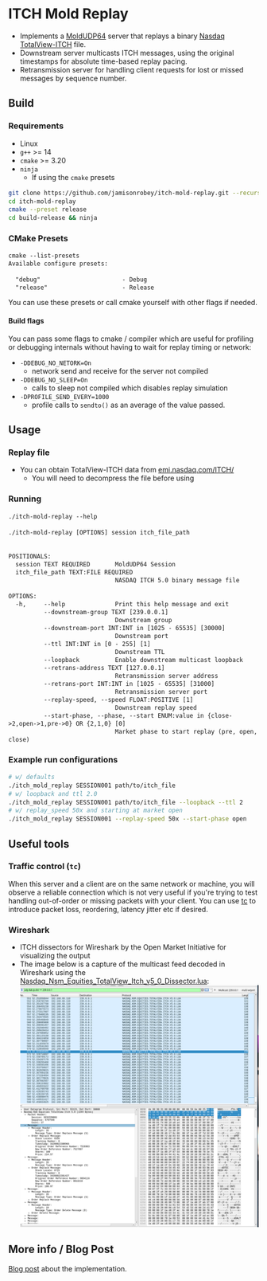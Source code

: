 # ITCH Mold Replay
- Implements a [MoldUDP64](https://www.nasdaqtrader.com/content/technicalsupport/specifications/dataproducts/moldudp64.pdf) server that replays a binary [Nasdaq TotalView-ITCH](https://www.nasdaqtrader.com/content/technicalsupport/specifications/dataproducts/NQTVITCHSpecification.pdf) file.
- Downstream server multicasts ITCH messages, using the original timestamps for absolute time-based replay pacing.
- Retransmission server for handling client requests for lost or missed messages by sequence number.

## Build
### Requirements
- Linux
- `g++` >= 14
- `cmake` >= 3.20
- `ninja` 
  - If using the `cmake` presets
```bash
git clone https://github.com/jamisonrobey/itch-mold-replay.git --recursive
cd itch-mold-replay
cmake --preset release
cd build-release && ninja
```
### CMake Presets
```
cmake --list-presets
Available configure presets:

  "debug"                       - Debug
  "release"                     - Release
```
You can use these presets or call cmake yourself with other flags if needed.

#### Build flags

You can pass some flags to cmake / compiler which are useful for profiling or debugging internals without having to wait for replay timing or network: 
  - `-DDEBUG_NO_NETORK=On` 
    - network send and receive for the server not compiled
  - `-DDEBUG_NO_SLEEP=On`
    - calls to sleep not compiled which disables replay simulation
  - `-DPROFILE_SEND_EVERY=1000`
    - profile calls to `sendto()` as an average of the value passed.
## Usage
### Replay file
- You can obtain TotalView-ITCH data from [emi.nasdaq.com/ITCH/](https://emi.nasdaq.com/ITCH/)
  - You will need to decompress the file before using
### Running
```
./itch-mold-replay --help

./itch-mold-replay [OPTIONS] session itch_file_path


POSITIONALS:
  session TEXT REQUIRED       MoldUDP64 Session
  itch_file_path TEXT:FILE REQUIRED
                              NASDAQ ITCH 5.0 binary message file

OPTIONS:
  -h,     --help              Print this help message and exit
          --downstream-group TEXT [239.0.0.1]
                              Downstream group
          --downstream-port INT:INT in [1025 - 65535] [30000]
                              Downstream port
          --ttl INT:INT in [0 - 255] [1]
                              Downstream TTL
          --loopback          Enable downstream multicast loopback
          --retrans-address TEXT [127.0.0.1]
                              Retransmission server address
          --retrans-port INT:INT in [1025 - 65535] [31000]
                              Retransmission server port
          --replay-speed, --speed FLOAT:POSITIVE [1]
                              Downstream replay speed
          --start-phase, --phase, --start ENUM:value in {close->2,open->1,pre->0} OR {2,1,0} [0]
                              Market phase to start replay (pre, open, close)
```
### Example run configurations
```bash
# w/ defaults
./itch_mold_replay SESSION001 path/to/itch_file
# w/ loopback and ttl 2.0
./itch_mold_replay SESSION001 path/to/itch_file --loopback --ttl 2
# w/ replay_speed 50x and starting at market open
./itch_mold_replay SESSION001 --replay-speed 50x --start-phase open 
```
## Useful tools 
### Traffic control (`tc`)
When this server and a client are on the same network or machine, you will observe a reliable connection which is not very useful if you're trying to test handling out-of-order or missing packets with your client. You can use [tc](https://man7.org/linux/man-pages/man8/tc.8.html) to introduce packet loss, reordering, latency jitter etc if desired.
### Wireshark
- ITCH dissectors for Wireshark by the Open Market Initiative for visualizing the output
- The image below is a capture of the multicast feed decoded in Wireshark using the [Nasdaq_Nsm_Equities_TotalView_Itch_v5_0_Dissector.lua](https://github.com/Open-Markets-Initiative/wireshark-lua/blob/main/Nasdaq/Nasdaq_NsmEquities_TotalView_Itch_v5_0_Dissector.lua):
![img.png](img.png)

## More info / Blog Post
[Blog post](https://jamisonrobey.github.io/moldudp64-totalview-itch-replay-server/) about the implementation.

